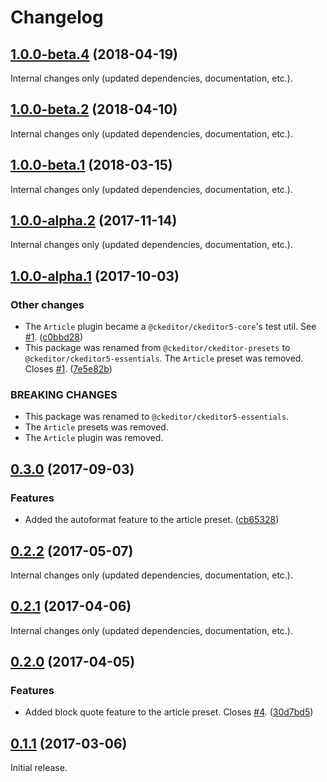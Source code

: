 Changelog
=========

## [1.0.0-beta.4](https://github.com/ckeditor/ckeditor5-essentials/compare/v1.0.0-beta.2...v1.0.0-beta.4) (2018-04-19)

Internal changes only (updated dependencies, documentation, etc.).


## [1.0.0-beta.2](https://github.com/ckeditor/ckeditor5-essentials/compare/v1.0.0-beta.1...v1.0.0-beta.2) (2018-04-10)

Internal changes only (updated dependencies, documentation, etc.).


## [1.0.0-beta.1](https://github.com/ckeditor/ckeditor5-essentials/compare/v1.0.0-alpha.2...v1.0.0-beta.1) (2018-03-15)

Internal changes only (updated dependencies, documentation, etc.).


## [1.0.0-alpha.2](https://github.com/ckeditor/ckeditor5-essentials/compare/v1.0.0-alpha.1...v1.0.0-alpha.2) (2017-11-14)

Internal changes only (updated dependencies, documentation, etc.).

## [1.0.0-alpha.1](https://github.com/ckeditor/ckeditor5-essentials/compare/v0.3.0...v1.0.0-alpha.1) (2017-10-03)

### Other changes

* The `Article` plugin became a `@ckeditor/ckeditor5-core`'s test util. See [#1](https://github.com/ckeditor/ckeditor5-essentials/issues/1). ([c0bbd28](https://github.com/ckeditor/ckeditor5-essentials/commit/c0bbd28))
* This package was renamed from `@ckeditor/ckeditor-presets` to `@ckeditor/ckeditor5-essentials`. The `Article` preset was removed. Closes [#1](https://github.com/ckeditor/ckeditor5-essentials/issues/1). ([7e5e82b](https://github.com/ckeditor/ckeditor5-essentials/commit/7e5e82b))

### BREAKING CHANGES

* This package was renamed to `@ckeditor/ckeditor5-essentials`.
* The `Article` presets was removed.
* The `Article` plugin was removed.


## [0.3.0](https://github.com/ckeditor/ckeditor5-essentials/compare/v0.2.2...v0.3.0) (2017-09-03)

### Features

* Added the autoformat feature to the article preset. ([cb65328](https://github.com/ckeditor/ckeditor5-essentials/commit/cb65328))


## [0.2.2](https://github.com/ckeditor/ckeditor5-essentials/compare/v0.2.1...v0.2.2) (2017-05-07)

Internal changes only (updated dependencies, documentation, etc.).

## [0.2.1](https://github.com/ckeditor/ckeditor5-essentials/compare/v0.2.0...v0.2.1) (2017-04-06)

Internal changes only (updated dependencies, documentation, etc.).

## [0.2.0](https://github.com/ckeditor/ckeditor5-essentials/compare/v0.1.1...v0.2.0) (2017-04-05)

### Features

* Added block quote feature to the article preset. Closes [#4](https://github.com/ckeditor/ckeditor5-essentials/issues/4). ([30d7bd5](https://github.com/ckeditor/ckeditor5-essentials/commit/30d7bd5))


## [0.1.1](https://github.com/ckeditor/ckeditor5-essentials/compare/v0.1.0...v0.1.1) (2017-03-06)

Initial release.
